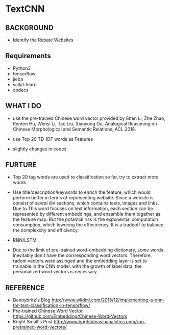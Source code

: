 # TextCNN

## BACKGROUND
- Identify the Rebate Websites 

## Requirements
- Python3
- tensorflow
- jieba
- scikit-learn
- codecs

## WHAT I DO
- use the pre-trained Chinese word vector provided by Shen Li, Zhe Zhao, Renfen Hu, Wensi Li, Tao Liu, Xiaoyong Du, Analogical Reasoning on Chinese Morphological and Semantic Relations, ACL 2018.

- use Top 20 TD-IDF words as Features 

- slightly changes in codes

## FURTURE

- Top 20 tag words are used to classification so far, try to extract more words 
- Use title/description/keywords to enrich the feature, which would perform better in terms of representing website. Since a website is consist of sevral div sections, which contains texts, images and links. Due to This word focuses on text information, each section can be represented by different embeddings, and ensamble them togather as the feature map. But the potantial risk is the exponential computation consumption, which lowering the effecicency. It is a tradeoff to balance the complexcity and efficiency.

- RNN/LSTM 
- Due to the limit of pre-trained word-embedding dictionary, some words inevitably don't have the corrresponding word vectors. Therefore, radom vectors were assinged and the embedding layer is set to trainable in the CNN model. with the growth of label data, the personalized word vectors is necessary.

## REFERENCE
- Dennybritz's Blog  http://www.wildml.com/2015/12/implementing-a-cnn-for-text-classification-in-tensorflow/
- Pre-trained Chinese Word Vector https://github.com/Embedding/Chinese-Word-Vectors
- Bright Small's Post http://www.brightideasinanalytics.com/rnn-pretrained-word-vectors/

